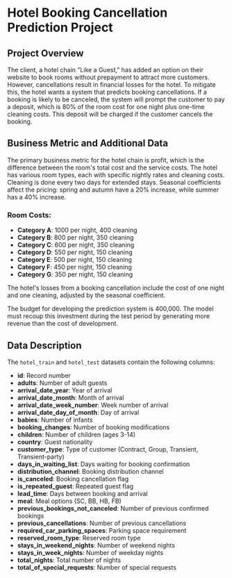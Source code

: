 # Hotel Booking Cancellation Prediction Project

## Project Overview
The client, a hotel chain "Like a Guest," has added an option on their website to book rooms without prepayment to attract more customers. However, cancellations result in financial losses for the hotel. To mitigate this, the hotel wants a system that predicts booking cancellations. If a booking is likely to be canceled, the system will prompt the customer to pay a deposit, which is 80% of the room cost for one night plus one-time cleaning costs. This deposit will be charged if the customer cancels the booking.

## Business Metric and Additional Data
The primary business metric for the hotel chain is profit, which is the difference between the room's total cost and the service costs. The hotel has various room types, each with specific nightly rates and cleaning costs. Cleaning is done every two days for extended stays. Seasonal coefficients affect the pricing: spring and autumn have a 20% increase, while summer has a 40% increase.

### Room Costs:
- **Category A**: 1000 per night, 400 cleaning
- **Category B**: 800 per night, 350 cleaning
- **Category C**: 600 per night, 350 cleaning
- **Category D**: 550 per night, 150 cleaning
- **Category E**: 500 per night, 150 cleaning
- **Category F**: 450 per night, 150 cleaning
- **Category G**: 350 per night, 150 cleaning

The hotel's losses from a booking cancellation include the cost of one night and one cleaning, adjusted by the seasonal coefficient.

The budget for developing the prediction system is 400,000. The model must recoup this investment during the test period by generating more revenue than the cost of development.

## Data Description
The `hotel_train` and `hotel_test` datasets contain the following columns:

- **id**: Record number
- **adults**: Number of adult guests
- **arrival_date_year**: Year of arrival
- **arrival_date_month**: Month of arrival
- **arrival_date_week_number**: Week number of arrival
- **arrival_date_day_of_month**: Day of arrival
- **babies**: Number of infants
- **booking_changes**: Number of booking modifications
- **children**: Number of children (ages 3-14)
- **country**: Guest nationality
- **customer_type**: Type of customer (Contract, Group, Transient, Transient-party)
- **days_in_waiting_list**: Days waiting for booking confirmation
- **distribution_channel**: Booking distribution channel
- **is_canceled**: Booking cancellation flag
- **is_repeated_guest**: Repeated guest flag
- **lead_time**: Days between booking and arrival
- **meal**: Meal options (SC, BB, HB, FB)
- **previous_bookings_not_canceled**: Number of previous confirmed bookings
- **previous_cancellations**: Number of previous cancellations
- **required_car_parking_spaces**: Parking space requirement
- **reserved_room_type**: Reserved room type
- **stays_in_weekend_nights**: Number of weekend nights
- **stays_in_week_nights**: Number of weekday nights
- **total_nights**: Total number of nights
- **total_of_special_requests**: Number of special requests
